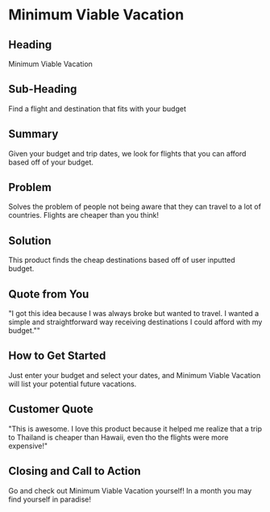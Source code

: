 #   Minimum Viable Vacation #


## Heading ##
  Minimum Viable Vacation

## Sub-Heading ##
  Find a flight and destination that fits with your budget
## Summary ##
  Given your budget and trip dates, we look for flights that you can afford based off of your budget.
## Problem ##
  Solves the problem of people not being aware that they can travel to a lot of countries. Flights are cheaper than you think!

## Solution ##
  This product finds the cheap destinations based off of user inputted budget.

## Quote from You ##
  "I got this idea because I was always broke but wanted to travel. I wanted a simple and straightforward way receiving destinations I could afford with my budget.""

## How to Get Started ##
  Just enter your budget and select your dates, and Minimum Viable Vacation will list your potential future vacations.

## Customer Quote ##
  "This is awesome. I love this product because it helped me realize that a trip to Thailand is cheaper than Hawaii, even tho the flights were more expensive!"

## Closing and Call to Action ##
  Go and check out Minimum Viable Vacation yourself! In a month you may find yourself in paradise!
